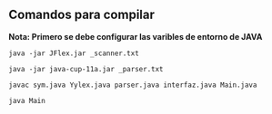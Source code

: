 ## Comandos para compilar
**Nota: Primero se debe configurar las varibles de entorno de JAVA**

`java -jar JFlex.jar _scanner.txt`

`java -jar java-cup-11a.jar _parser.txt`

`javac sym.java Yylex.java parser.java interfaz.java Main.java`

`java Main`
